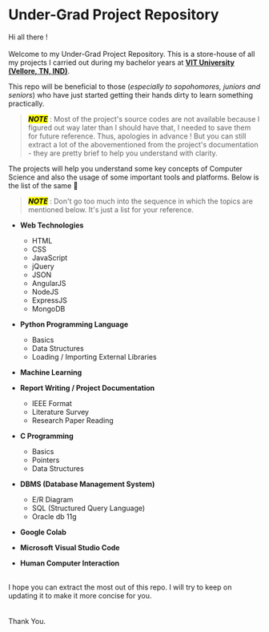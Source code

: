 # Under-Grad Project Repository
Hi all there !<br><br>
Welcome to my Under-Grad Project Repository. This is a store-house of all my projects I carried out during my bachelor years at **[VIT University (Vellore, TN, IND)](https://vit.ac.in/)**.

This repo will be beneficial to those (*especially to sopohomores, juniors and seniors*) who have just started getting their hands dirty to learn something practically.

> <mark>***NOTE***</mark> : Most of the project's source codes are not available because I figured out way later than I should have that, I needed to save them for future reference. Thus, apologies in advance ! But you can still extract a lot of the abovementioned from the project's documentation - they are pretty brief to help you understand with clarity.

The projects will help you understand some key concepts of Computer Science and also the usage of some important tools and platforms. Below is the list of the same 🔽
> <mark>***NOTE***</mark> : Don't go too much into the sequence in which the topics are mentioned below. It's just a list for your reference.

 - **Web Technologies**
	 - HTML
	 - CSS
	 - JavaScript
	 - jQuery
	 - JSON
	 - AngularJS
	 - NodeJS
	 - ExpressJS
	 - MongoDB

- **Python Programming Language**
	- Basics
	- Data Structures
	- Loading / Importing External Libraries
 
- **Machine Learning**
-  **Report Writing / Project Documentation**
	- IEEE Format
	- Literature Survey
	- Research Paper Reading
- **C Programming**
	- Basics
	- Pointers
	- Data Structures
 
 - **DBMS (Database Management System)**
	 - E/R Diagram
	 - SQL (Structured Query Language)
	 - Oracle db 11g

- **Google Colab**
- **Microsoft Visual Studio Code**
- **Human Computer Interaction**
<br><br>

I hope you can extract the most out of this repo. I will try to keep on updating it to make it more concise for you.
<br><br><br>
Thank You.
